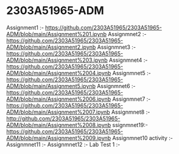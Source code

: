 # 2303A51965-ADM
Assignment1 :- https://github.com/2303A51965/2303A51965-ADM/blob/main/Assignment%201.ipynb
Assignmnet2 :- https://github.com/2303A51965/2303A51965-ADM/blob/main/Assignment2.ipynb
Assignmnet3 :- https://github.com/2303A51965/2303A51965-ADM/blob/main/Assignment%203.ipynb
Assignmnet4 :- https://github.com/2303A51965/2303A51965-ADM/blob/main/Assignment%2004.ipynb
Assignmnet5 :- https://github.com/2303A51965/2303A51965-ADM/blob/main/Assignment5.ipynb
Assignmnet6 :- https://github.com/2303A51965/2303A51965-ADM/blob/main/Assignment%2006.ipynb
Assignmnet7 :- https://github.com/2303A51965/2303A51965-ADM/blob/main/Assignment%2007.ipynb
Assignmnet8 :- http://github.com/2303A51965/2303A51965-ADM/blob/main/Assignment%2008.ipynb
ssignmnet19:- https://github.com/2303A51965/2303A51965-ADM/blob/main/Assignment%2009.ipynb
Assignmnet10 activity :-
Assignmnet11 :-
Assignmnet12 :-
Lab Test 1 :-
